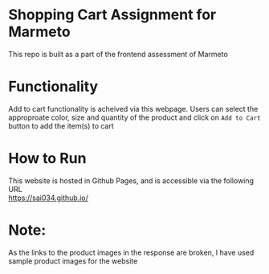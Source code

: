 # Shopping Cart Assignment for Marmeto
This repo is built as a part of the frontend assessment of Marmeto 

# Functionality
Add to cart functionality is acheived via this webpage. Users can select the approproate color, size and quantity of the product and click on `Add to Cart` button to add the item(s) to cart

# How to Run 
This website is hosted in Github Pages, and is accessible via the following URL<br/>
https://sai034.github.io/

# Note:
As the links to the product images in the response are broken, I have used sample product images for the website  
